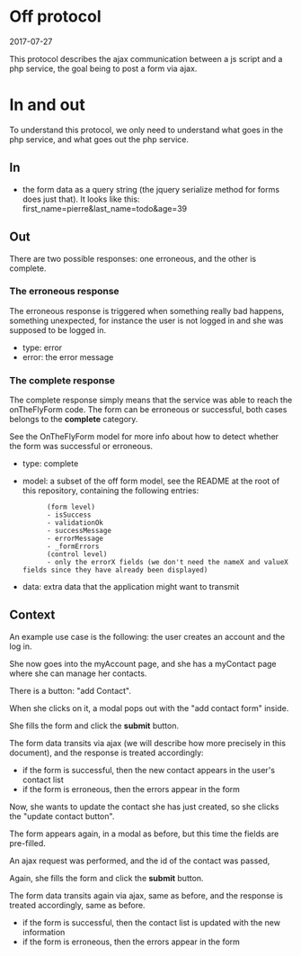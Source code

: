 Off protocol
=================
2017-07-27




This protocol describes the ajax communication between a js script and a php service,
the goal being to post a form via ajax.




In and out
==================

To understand this protocol, we only need to understand what goes in the php service, and what goes out the php service.



In
------

- the form data as a query string (the jquery serialize method for forms does just that).
            It looks like this:
                first_name=pierre&last_name=todo&age=39

Out
--------

There are two possible responses: one erroneous, and the other is complete.



### The erroneous response

The erroneous response is triggered when something really bad happens, something unexpected, for instance the
user is not logged in and she was supposed to be logged in.


- type: error
- error: the error message


### The complete response

The complete response simply means that the service was able to reach the onTheFlyForm code.
The form can be erroneous or successful, both cases belongs to the **complete** category.

See the OnTheFlyForm model for more info about how to detect whether the form was successful or erroneous.


- type: complete
- model:  a subset of the off form model, see the README at the root of this repository,
            containing the following entries:
            
            (form level)
            - isSuccess
            - validationOk
            - successMessage
            - errorMessage
            - _formErrors
            (control level)
            - only the errorX fields (we don't need the nameX and valueX fields since they have already been displayed)
            



- data: extra data that the application might want to transmit






Context
----------
An example use case is the following: the user creates an account and the log in.

She now goes into the myAccount page, and she has a myContact page where she can manage her contacts.

There is a button: "add Contact".

When she clicks on it, a modal pops out with the "add contact form" inside.

She fills the form and click the **submit** button.

The form data transits via ajax (we will describe how more precisely in this document), and the response
is treated accordingly:

- if the form is successful, then the new contact appears in the user's contact list
- if the form is erroneous, then the errors appear in the form


Now, she wants to update the contact she has just created, so she clicks the "update contact button".

The form appears again, in a modal as before, but this time the fields are pre-filled.

An ajax request was performed, and the id of the contact was passed,

Again, she fills the form and click the **submit** button.

The form data transits again via ajax, same as before, and the response is treated accordingly, same as before.

- if the form is successful, then the contact list is updated with the new information
- if the form is erroneous, then the errors appear in the form

 

